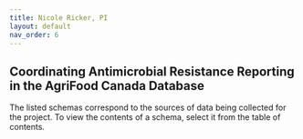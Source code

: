 ```yaml
---
title: Nicole Ricker, PI
layout: default
nav_order: 6
---
```


## Coordinating Antimicrobial Resistance Reporting in the AgriFood Canada Database

The listed schemas correspond to the sources of data being collected for the project.  To view the contents of a schema, select it from the table of contents.
